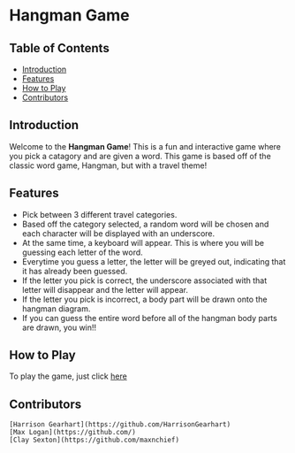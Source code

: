 # Hangman Game

## Table of Contents
- [Introduction](#introduction)
- [Features](#features)
- [How to Play](#play)
- [Contributors](#contributors)

## Introduction
Welcome to the **Hangman Game**! This is a fun and interactive game where you pick a catagory and are given a word. This game is based off of the classic word game, Hangman, but with a travel theme!

## Features
- Pick between 3 different travel categories.
- Based off the category selected, a random word will be chosen and each character will be displayed with an underscore.
- At the same time, a keyboard will appear. This is where you will be guessing each letter of the word.
- Everytime you guess a letter, the letter will be greyed out, indicating that it has already been guessed.
- If the letter you pick is correct, the underscore associated with that letter will disappear and the letter will appear.
- If the letter you pick is incorrect, a body part will be drawn onto the hangman diagram.
- If you can guess the entire word before all of the hangman body parts are drawn, you win!!

## How to Play
To play the game, just click [here](https://harrisongearhart.github.io/Hangman-Game/)


## Contributors
    [Harrison Gearhart](https://github.com/HarrisonGearhart)
    [Max Logan](https://github.com/)
    [Clay Sexton](https://github.com/maxnchief)
